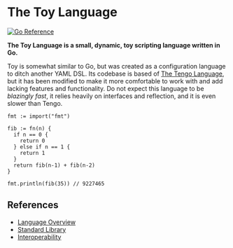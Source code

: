 # The Toy Language

[![Go Reference](https://pkg.go.dev/badge/github.com/infastin/toy.svg)](https://pkg.go.dev/github.com/infastin/toy)

**The Toy Language is a small, dynamic, toy scripting language written in Go.**

Toy is somewhat similar to Go, but was created as a configuration language
to ditch another YAML DSL. Its codebase is based of [The Tengo Language](https://github.com/d5/tengo),
but it has been modified to make it more comfortable to work with and add lacking features and functionality.
Do not expect this language to be _blazingly fast_, it relies heavily on interfaces and reflection,
and it is even slower than Tengo.

```
fmt := import("fmt")

fib := fn(n) {
  if n == 0 {
    return 0
  } else if n == 1 {
    return 1
  }
  return fib(n-1) + fib(n-2)
}

fmt.println(fib(35)) // 9227465
```

## References

- [Language Overview](./docs/overview.md)
- [Standard Library](./docs/stdlib.md)
- [Interoperability](./docs/interoperability.md)
